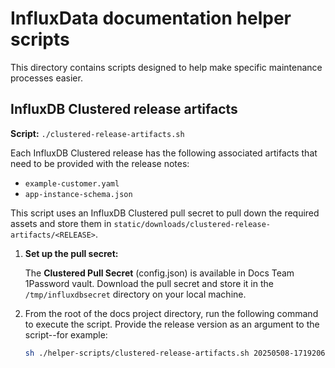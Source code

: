 # InfluxData documentation helper scripts

This directory contains scripts designed to help make specific maintenance
processes easier.

## InfluxDB Clustered release artifacts

**Script:** `./clustered-release-artifacts.sh`

Each InfluxDB Clustered release has the following associated artifacts that need
to be provided with the release notes:

- `example-customer.yaml`
- `app-instance-schema.json`

This script uses an InfluxDB Clustered pull secret to pull down the required
assets and store them in `static/downloads/clustered-release-artifacts/<RELEASE>`.

1.  **Set up the pull secret:**

    The **Clustered Pull Secret** (config.json) is available in Docs Team
    1Password vault. Download the pull secret and store it in the
    `/tmp/influxdbsecret` directory on your local machine.

2.  From the root of the docs project directory, run the following command to
    execute the script. Provide the release version as an argument to the
    script--for example:

    ```sh
    sh ./helper-scripts/clustered-release-artifacts.sh 20250508-1719206
    ```
